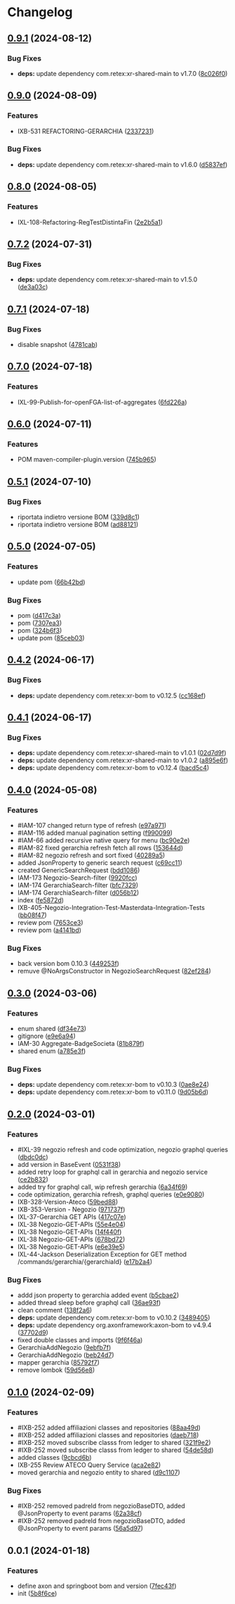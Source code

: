 # Changelog

## [0.9.1](https://github.com/weareretex/iconic.xr.shared-lib/compare/v0.9.0...v0.9.1) (2024-08-12)


### Bug Fixes

* **deps:** update dependency com.retex:xr-shared-main to v1.7.0 ([8c026f0](https://github.com/weareretex/iconic.xr.shared-lib/commit/8c026f01dce6c7640adb149972b91328ca3b767b))

## [0.9.0](https://github.com/weareretex/iconic.xr.shared-lib/compare/v0.8.0...v0.9.0) (2024-08-09)


### Features

* IXB-531 REFACTORING-GERARCHIA ([2337231](https://github.com/weareretex/iconic.xr.shared-lib/commit/23372311f18fbbdd949b999fdaaa721e1b68c3fb))


### Bug Fixes

* **deps:** update dependency com.retex:xr-shared-main to v1.6.0 ([d5837ef](https://github.com/weareretex/iconic.xr.shared-lib/commit/d5837ef58ff2f7a825edc1fdd7d32ff513581b10))

## [0.8.0](https://github.com/weareretex/iconic.xr.shared-lib/compare/v0.7.2...v0.8.0) (2024-08-05)


### Features

* IXL-108-Refactoring-RegTestDistintaFin ([2e2b5a1](https://github.com/weareretex/iconic.xr.shared-lib/commit/2e2b5a1204e2085dc4939cfcc9e76519dd1f915c))

## [0.7.2](https://github.com/weareretex/iconic.xr.shared-lib/compare/v0.7.1...v0.7.2) (2024-07-31)


### Bug Fixes

* **deps:** update dependency com.retex:xr-shared-main to v1.5.0 ([de3a03c](https://github.com/weareretex/iconic.xr.shared-lib/commit/de3a03c8b1633a607f5503f2415247b8ca5dd4b6))

## [0.7.1](https://github.com/weareretex/iconic.xr.shared-lib/compare/v0.7.0...v0.7.1) (2024-07-18)


### Bug Fixes

* disable snapshot ([4781cab](https://github.com/weareretex/iconic.xr.shared-lib/commit/4781cabde60efae2bd2b1f4541a9588dc6d81835))

## [0.7.0](https://github.com/weareretex/iconic.xr.shared-lib/compare/v0.6.0...v0.7.0) (2024-07-18)


### Features

* IXL-99-Publish-for-openFGA-list-of-aggregates ([6fd226a](https://github.com/weareretex/iconic.xr.shared-lib/commit/6fd226a80c32aaea4b4827db5b18af59a3950e7d))

## [0.6.0](https://github.com/weareretex/iconic.xr.shared-lib/compare/v0.5.1...v0.6.0) (2024-07-11)


### Features

* POM maven-compiler-plugin.version ([745b965](https://github.com/weareretex/iconic.xr.shared-lib/commit/745b9652ef544704e95024b785a99c500a692291))

## [0.5.1](https://github.com/weareretex/iconic.xr.shared-lib/compare/v0.5.0...v0.5.1) (2024-07-10)


### Bug Fixes

* riportata indietro versione BOM ([339d8c1](https://github.com/weareretex/iconic.xr.shared-lib/commit/339d8c18437f659a05ce0caff4ac536f451024a5))
* riportata indietro versione BOM ([ad88121](https://github.com/weareretex/iconic.xr.shared-lib/commit/ad881218cf5b2b3069364f8c7306f9f916365032))

## [0.5.0](https://github.com/weareretex/iconic.xr.shared-lib/compare/v0.4.2...v0.5.0) (2024-07-05)


### Features

* update pom ([66b42bd](https://github.com/weareretex/iconic.xr.shared-lib/commit/66b42bddfb1f8fa3db19ef0cbe99618935359795))


### Bug Fixes

* pom ([d417c3a](https://github.com/weareretex/iconic.xr.shared-lib/commit/d417c3ad0a53ec3f4a717f2f053e1a2d2a92e343))
* pom ([7307ea3](https://github.com/weareretex/iconic.xr.shared-lib/commit/7307ea393c9677129db499fb905a7c617695f5cc))
* pom ([324b6f3](https://github.com/weareretex/iconic.xr.shared-lib/commit/324b6f3a704996149ecffa3a04f5e6a74bdcd318))
* update pom ([85ceb03](https://github.com/weareretex/iconic.xr.shared-lib/commit/85ceb0393ef7ac921ba8bf49796817c71948f454))

## [0.4.2](https://github.com/weareretex/iconic.xr.shared-lib/compare/v0.4.1...v0.4.2) (2024-06-17)


### Bug Fixes

* **deps:** update dependency com.retex:xr-bom to v0.12.5 ([cc168ef](https://github.com/weareretex/iconic.xr.shared-lib/commit/cc168ef91b8663921ab3ca3068e8f6f90b85bbea))

## [0.4.1](https://github.com/weareretex/iconic.xr.shared-lib/compare/v0.4.0...v0.4.1) (2024-06-17)


### Bug Fixes

* **deps:** update dependency com.retex:xr-shared-main to v1.0.1 ([02d7d9f](https://github.com/weareretex/iconic.xr.shared-lib/commit/02d7d9fbcadcaaa67bb43a299c54db058edfe8ce))
* **deps:** update dependency com.retex:xr-shared-main to v1.0.2 ([a895e6f](https://github.com/weareretex/iconic.xr.shared-lib/commit/a895e6f0f99fb58700c53055023b9a614b703a4d))
* **deps:** update dependency com.retex:xr-bom to v0.12.4 ([bacd5c4](https://github.com/weareretex/iconic.xr.shared-lib/commit/bacd5c4d14e50d0c80e89f4fc19c8e270ca320ac))

## [0.4.0](https://github.com/weareretex/iconic.xr.shared-lib/compare/v0.3.0...v0.4.0) (2024-05-08)


### Features

* #IAM-107 changed return type of refresh ([e97a971](https://github.com/weareretex/iconic.xr.shared-lib/commit/e97a9710c4e7525e5327c2dd941d1a5ea5e26bd7))
* #IAM-116 added manual pagination setting ([f990099](https://github.com/weareretex/iconic.xr.shared-lib/commit/f990099885b481d76e7d1d67b6c316696975f57a))
* #IAM-66 added recursive native query for menu ([bc90e2e](https://github.com/weareretex/iconic.xr.shared-lib/commit/bc90e2e463136c45b56eef3598eef17f4ada8dc6))
* #IAM-82 fixed gerarchia refresh fetch all rows ([153644d](https://github.com/weareretex/iconic.xr.shared-lib/commit/153644d3c9b98248c9486fb7557e057e131cd903))
* #IAM-82 negozio refresh and sort fixed ([40289a5](https://github.com/weareretex/iconic.xr.shared-lib/commit/40289a5cbab5767a8c295ff8cc15598d8dc5281d))
* added JsonProperty to generic search request ([c69cc11](https://github.com/weareretex/iconic.xr.shared-lib/commit/c69cc11b7c3a1c3a72fd3904a04493c8b071d4b6))
* created GenericSearchRequest ([bdd1086](https://github.com/weareretex/iconic.xr.shared-lib/commit/bdd1086b9f5bc96bfaa9bc6f363a3b5f66a8448a))
* IAM-173 Negozio-Search-filter ([9920fcc](https://github.com/weareretex/iconic.xr.shared-lib/commit/9920fcc08ae1db2497eadec1218890fc530d2547))
* IAM-174 GerarchiaSearch-filter ([bfc7329](https://github.com/weareretex/iconic.xr.shared-lib/commit/bfc7329fd0bb2f4c7b40feaac7043cd57e3bd3f2))
* IAM-174 GerarchiaSearch-filter ([d056b12](https://github.com/weareretex/iconic.xr.shared-lib/commit/d056b12c7bcb0c17ebe1814caa0fce18495b6caa))
* index ([fe5872d](https://github.com/weareretex/iconic.xr.shared-lib/commit/fe5872d1de23e1a680d1fa1006b52405a364f6bc))
* IXB-405-Negozio-Integration-Test-Masterdata-Integration-Tests ([bb08f47](https://github.com/weareretex/iconic.xr.shared-lib/commit/bb08f47bcc8ccfe0df00eb19591a8f2e0ba47ac9))
* review pom ([7653ce3](https://github.com/weareretex/iconic.xr.shared-lib/commit/7653ce3dd41db8763dd23e5571c6a5e38c125c23))
* review pom ([a4141bd](https://github.com/weareretex/iconic.xr.shared-lib/commit/a4141bdd2ddebb618702581c41812bb920e83083))


### Bug Fixes

* back version bom 0.10.3 ([449253f](https://github.com/weareretex/iconic.xr.shared-lib/commit/449253ff5450b52f0eb049add90df07ee01d8cb4))
* remuve @NoArgsConstructor in NegozioSearchRequest ([82ef284](https://github.com/weareretex/iconic.xr.shared-lib/commit/82ef284e5f6f3cf014802b2f406a04f427166433))

## [0.3.0](https://github.com/weareretex/iconic.xr.shared-lib/compare/v0.2.0...v0.3.0) (2024-03-06)


### Features

* enum shared ([df34e73](https://github.com/weareretex/iconic.xr.shared-lib/commit/df34e7356d1d1bfea1ea90bd88c893b5d428d66b))
* gitignore ([e9e6a94](https://github.com/weareretex/iconic.xr.shared-lib/commit/e9e6a942f71885e0d2c50e2778c19b431ce2af02))
* IAM-30 Aggregate-BadgeSocieta ([81b879f](https://github.com/weareretex/iconic.xr.shared-lib/commit/81b879f61ac1b582cc6b31ced709a49ef0a7fe15))
* shared enum ([a785e3f](https://github.com/weareretex/iconic.xr.shared-lib/commit/a785e3fae2946f6bf129d1f9cbb4e214e5cfbd7c))


### Bug Fixes

* **deps:** update dependency com.retex:xr-bom to v0.10.3 ([0ae8e24](https://github.com/weareretex/iconic.xr.shared-lib/commit/0ae8e244bd4709955e079b491272a37d03a63056))
* **deps:** update dependency com.retex:xr-bom to v0.11.0 ([9d05b6d](https://github.com/weareretex/iconic.xr.shared-lib/commit/9d05b6dca7fef05825572c254d221cd8a1552de7))

## [0.2.0](https://github.com/weareretex/iconic.xr.shared-lib/compare/v0.1.0...v0.2.0) (2024-03-01)


### Features

* #IXL-39 negozio refresh and code optimization, negozio graphql queries ([dbdc0dc](https://github.com/weareretex/iconic.xr.shared-lib/commit/dbdc0dcf4fbe3e40462cd0861191e4d0ed872377))
* add version in BaseEvent ([0531f38](https://github.com/weareretex/iconic.xr.shared-lib/commit/0531f381f9bf1f89a2da9c6b92081011f3c44ed5))
* added retry loop for graphql call in gerarchia and negozio service ([ce2b832](https://github.com/weareretex/iconic.xr.shared-lib/commit/ce2b832e3ab57c2f648c6de8bbf5e14cf601d3da))
* added try for graphql call, wip refresh gerarchia ([6a34f69](https://github.com/weareretex/iconic.xr.shared-lib/commit/6a34f69ee99696ed1407ccb241a9760d781bd8ad))
* code optimization, gerarchia refresh, graphql queries ([e0e9080](https://github.com/weareretex/iconic.xr.shared-lib/commit/e0e908043a3036083ae076183c9e03825880e813))
* IXB-328-Version-Ateco ([59bed88](https://github.com/weareretex/iconic.xr.shared-lib/commit/59bed88ee8392986c78131b6ae1062385a7e62d8))
* IXB-353-Version - Negozio ([971737f](https://github.com/weareretex/iconic.xr.shared-lib/commit/971737faeae786ec71819e58b8de3ef247160f05))
* IXL-37-Gerarchia GET APIs ([417c07e](https://github.com/weareretex/iconic.xr.shared-lib/commit/417c07eb8d418d8c935fb320d93c56b3b6cc7897))
* IXL-38 Negozio-GET-APIs ([55e4e04](https://github.com/weareretex/iconic.xr.shared-lib/commit/55e4e042365d8982fb3a23303282a169062e82c0))
* IXL-38 Negozio-GET-APIs ([14f440f](https://github.com/weareretex/iconic.xr.shared-lib/commit/14f440f9c8bd4098845b33848838898898edd0de))
* IXL-38 Negozio-GET-APIs ([678bd72](https://github.com/weareretex/iconic.xr.shared-lib/commit/678bd72ea36972346e32dba4818263a510e6f5cc))
* IXL-38 Negozio-GET-APIs ([e6e39e5](https://github.com/weareretex/iconic.xr.shared-lib/commit/e6e39e55971278ee3b81740594c7a0e0ae19589d))
* IXL-44-Jackson Deserialization Exception for GET method /commands/gerarchia/{gerarchiaId} ([e17b2a4](https://github.com/weareretex/iconic.xr.shared-lib/commit/e17b2a4786d1f492ce36a6c570ee5c440e4dc4f2))


### Bug Fixes

* addd json property to gerarchia added event ([b5cbae2](https://github.com/weareretex/iconic.xr.shared-lib/commit/b5cbae29e434a78eab85d8fc4edcf2e4812d77f6))
* added thread sleep before graphql call ([36ae93f](https://github.com/weareretex/iconic.xr.shared-lib/commit/36ae93f2d34fbd873105ea50e91f5e9b1b10758d))
* clean comment ([138f2a6](https://github.com/weareretex/iconic.xr.shared-lib/commit/138f2a657dd34f2c4bb29348d38032bb3175f34b))
* **deps:** update dependency com.retex:xr-bom to v0.10.2 ([3489405](https://github.com/weareretex/iconic.xr.shared-lib/commit/34894057a62551eeb5b3291e2d5a6ddb2a37c5f2))
* **deps:** update dependency org.axonframework:axon-bom to v4.9.4 ([37702d9](https://github.com/weareretex/iconic.xr.shared-lib/commit/37702d94e8092373564cc5034c807f348f3735b2))
* fixed double classes and imports ([9f6f46a](https://github.com/weareretex/iconic.xr.shared-lib/commit/9f6f46a22bff20b290fc17fe3a7b6a85dfde1085))
* GerarchiaAddNegozio ([9ebfb7f](https://github.com/weareretex/iconic.xr.shared-lib/commit/9ebfb7f40c8ded6f2a69ec2fec2d791bb3203acf))
* GerarchiaAddNegozio ([beb24d7](https://github.com/weareretex/iconic.xr.shared-lib/commit/beb24d7d578e05f9cd328915310f205327803812))
* mapper gerarchia ([85792f7](https://github.com/weareretex/iconic.xr.shared-lib/commit/85792f7ee32b0620753ccf78851fb745ae4d4930))
* remove lombok ([59d56e8](https://github.com/weareretex/iconic.xr.shared-lib/commit/59d56e823772e4aa130dae8a7ed2efc86c7c9311))

## [0.1.0](https://github.com/weareretex/iconic.xr.shared-lib/compare/v0.0.1...v0.1.0) (2024-02-09)


### Features

* #IXB-252 added affiliazioni classes and repositories ([88aa49d](https://github.com/weareretex/iconic.xr.shared-lib/commit/88aa49d5c6807700e57a69ea2e22f9d543484616))
* #IXB-252 added affiliazioni classes and repositories ([daeb718](https://github.com/weareretex/iconic.xr.shared-lib/commit/daeb718c8db23da625b678f26675e63095b266cc))
* #IXB-252 moved subscribe classs from ledger to shared ([321f9e2](https://github.com/weareretex/iconic.xr.shared-lib/commit/321f9e280cef486dd5415d01fcf4ae5cb0464e9a))
* #IXB-252 moved subscribe classs from ledger to shared ([54de58d](https://github.com/weareretex/iconic.xr.shared-lib/commit/54de58d97c254736ecba190610c2bfb367b49e7a))
* added classes ([9cbcd6b](https://github.com/weareretex/iconic.xr.shared-lib/commit/9cbcd6bd11c8799899b01885fa23947ff61862e5))
* IXB-255 Review ATECO Query Service ([aca2e82](https://github.com/weareretex/iconic.xr.shared-lib/commit/aca2e82166a1ac7f7204f8d17d30f918ca5b040f))
* moved gerarchia and negozio entity to shared ([d9c1107](https://github.com/weareretex/iconic.xr.shared-lib/commit/d9c1107023ae5009f4b0d2741df14f9247c2e8d0))


### Bug Fixes

* #IXB-252 removed padreId from negozioBaseDTO, added @JsonProperty to event params ([62a38cf](https://github.com/weareretex/iconic.xr.shared-lib/commit/62a38cf7826de7dc2dab32cafc6580a28d253cce))
* #IXB-252 removed padreId from negozioBaseDTO, added @JsonProperty to event params ([56a5d97](https://github.com/weareretex/iconic.xr.shared-lib/commit/56a5d976442423b5350c362bb002029fbdbb5715))

## 0.0.1 (2024-01-18)


### Features

* define axon and springboot bom and version ([7fec43f](https://github.com/weareretex/iconic.xr.shared-lib/commit/7fec43f4ebd8fc7767db248fd40cb3adcc97b6d9))
* init ([5b8f6ce](https://github.com/weareretex/iconic.xr.shared-lib/commit/5b8f6cec0d29896f33e893c73c5c51fdf99f4fca))
